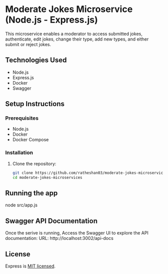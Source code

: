 # Moderate Jokes Microservice (Node.js - Express.js)

This microservice enables a moderator to access submitted jokes, authenticate, edit jokes, change their type, add new types, and either submit or reject jokes.

## Technologies Used

- Node.js
- Express.js
- Docker
- Swagger

## Setup Instructions

### Prerequisites

- Node.js
- Docker
- Docker Compose

### Installation

1. Clone the repository:
   ```sh
   git clone https://github.com/ratheshan03/moderate-jokes-microservices.git
   cd moderate-jokes-microservices
   ```

## Running the app

node src/app.js

## Swagger API Documentation

Once the serive is running, Access the Swagger UI to explore the API documentation:
URL: http://localhost:3002/api-docs

## License
Express is [MIT licensed](LICENSE).
